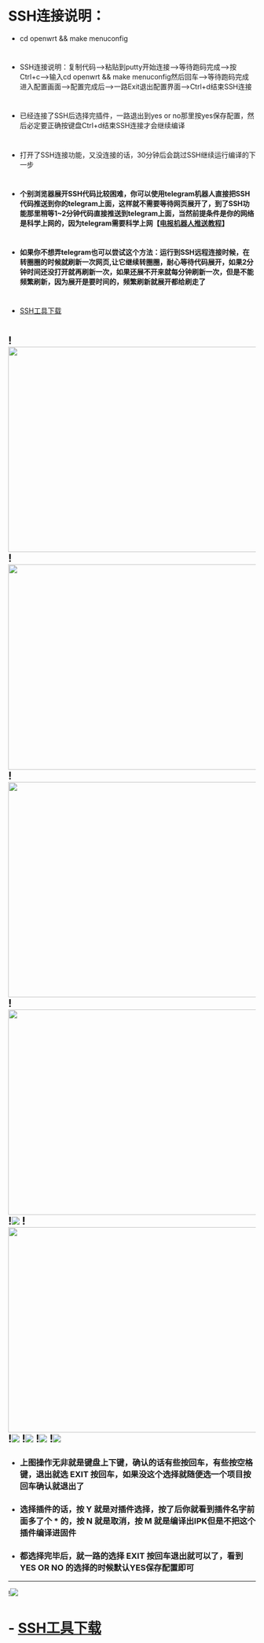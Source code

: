 # SSH连接说明：
- cd openwrt && make menuconfig
#
- SSH连接说明：复制代码-->粘贴到putty开始连接-->等待跑码完成-->按Ctrl+c-->输入cd openwrt && make menuconfig然后回车-->等待跑码完成进入配置画面-->配置完成后-->一路Exit退出配置界面-->Ctrl+d结束SSH连接
#
- 已经连接了SSH后选择完插件，一路退出到yes or no那里按yes保存配置，然后必定要正确按键盘Ctrl+d结束SSH连接才会继续编译
#
- 打开了SSH连接功能，又没连接的话，30分钟后会跳过SSH继续运行编译的下一步
#
- #### 个别浏览器展开SSH代码比较困难，你可以使用telegram机器人直接把SSH代码推送到你的telegram上面，这样就不需要等待网页展开了，到了SSH功能那里稍等1~2分钟代码直接推送到telegram上面，当然前提条件是你的网络是科学上网的，因为telegram需要科学上网【[电报机器人推送教程](https://github.com/kurumiess/OP_README/blob/master/bot.md)】
#
- #### 如果你不想弄telegram也可以尝试这个方法：运行到SSH远程连接时候，在转圈圈的时候就刷新一次网页,让它继续转圈圈，耐心等待代码展开，如果2分钟时间还没打开就再刷新一次，如果还展不开来就每分钟刷新一次，但是不能频繁刷新，因为展开是要时间的，频繁刷新就展开都给刷走了
#
- [SSH工具下载](https://www.chiark.greenend.org.uk/~sgtatham/putty/releases/0.74.html)
#
!<img src="https://github.com/kurumiess/OP_README/blob/master/doc/ssh01.png" width="650" height="418" />
!<img src="https://github.com/kurumiess/OP_README/blob/master/doc/ssh02.png" width="650" height="418" />
!<img src="https://github.com/kurumiess/OP_README/blob/master/doc/ssh3.png" width="650" height="438" />
!<img src="https://github.com/kurumiess/OP_README/blob/master/doc/01.png" width="650" height="418" />
!<img src="https://github.com/kurumiess/OP_README/blob/master/doc/02.png" />
!<img src="https://github.com/kurumiess/OP_README/blob/master/doc/003.png" width="650" height="418" />
!<img src="https://github.com/kurumiess/OP_README/blob/master/doc/03.png" />
!<img src="https://github.com/kurumiess/OP_README/blob/master/doc/04.png" />
!<img src="https://github.com/kurumiess/OP_README/blob/master/doc/05.png" />
!<img src="https://github.com/kurumiess/OP_README/blob/master/doc/06.png" />
---
- ### 上图操作无非就是键盘上下键，确认的话有些按回车，有些按空格键，退出就选 EXIT 按回车，如果没这个选择就随便选一个项目按回车确认就退出了

- ### 选择插件的话，按 Y 就是对插件选择，按了后你就看到插件名字前面多了个 * 的，按 N 就是取消，按 M 就是编译出IPK但是不把这个插件编译进固件

- ### 都选择完毕后，就一路的选择 EXIT 按回车退出就可以了，看到 YES OR NO 的选择的时候默认YES保存配置即可
---
!<img src="https://github.com/kurumiess/OP_README/blob/master/doc/07.png" />
#
# - [SSH工具下载](https://www.chiark.greenend.org.uk/~sgtatham/putty/releases/0.74.html)
